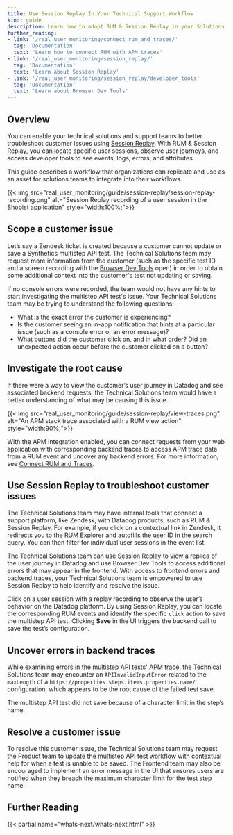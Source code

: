 ```yaml
---
title: Use Session Replay In Your Technical Support Workflow
kind: guide
description: Learn how to adopt RUM & Session Replay in your Solutions or Support organization. 
further_reading:
- link: '/real_user_monitoring/connect_rum_and_traces/'
  tag: 'Documentation'
  text: 'Learn how to connect RUM with APM traces'
- link: '/real_user_monitoring/session_replay/'
  tag: 'Documentation'
  text: 'Learn about Session Replay'
- link: '/real_user_monitoring/session_replay/developer_tools'
  tag: 'Documentation'
  text: 'Learn about Browser Dev Tools'
---
```


## Overview

You can enable your technical solutions and support teams to better troubleshoot customer issues using [Session Replay][1]. With RUM & Session Replay, you can locate specific user sessions, observe user journeys, and access developer tools to see events, logs, errors, and attributes. 

This guide describes a workflow that organizations can replicate and use as an asset for solutions teams to integrate into their workflows.

{{< img src="real_user_monitoring/guide/session-replay/session-replay-recording.png" alt="Session Replay recording of a user session in the Shopist application" style="width:100%;">}}

## Scope a customer issue

Let’s say a Zendesk ticket is created because a customer cannot update or save a Synthetics multistep API test. The Technical Solutions team may request more information from the customer (such as the specific test ID and a screen recording with the [Browser Dev Tools][2] open) in order to obtain some additional context into the customer's test not updating or saving. 

If no console errors were recorded, the team would not have any hints to start investigating the multistep API test's issue. Your Technical Solutions team may be trying to understand the following questions:

- What is the exact error the customer is experiencing?
- Is the customer seeing an in-app notification that hints at a particular issue (such as a console error or an error message)?
- What buttons did the customer click on, and in what order? Did an unexpected action occur before the customer clicked on a button?

## Investigate the root cause

If there were a way to view the customer’s user journey in Datadog and see associated backend requests, the Technical Solutions team would have a better understanding of what may be causing this issue.

{{< img src="real_user_monitoring/guide/session-replay/view-traces.png" alt="An APM stack trace associated with a RUM view action" style="width:90%;">}}

With the APM integration enabled, you can connect requests from your web application with corresponding backend traces to access APM trace data from a RUM event and uncover any backend errors. For more information, see [Connect RUM and Traces][3].

## Use Session Replay to troubleshoot customer issues

The Technical Solutions team may have internal tools that connect a support platform, like Zendesk, with Datadog products, such as RUM & Session Replay. For example, if you click on a contextual link in Zendesk, it redirects you to the [RUM Explorer][4] and autofills the user ID in the search query. You can then filter for individual user sessions in the event list.

The Technical Solutions team can use Session Replay to view a replica of the user journey in Datadog and use Browser Dev Tools to access additional errors that may appear in the frontend. With access to frontend errors and backend traces, your Technical Solutions team is empowered to use Session Replay to help identify and resolve the issue.

Click on a user session with a replay recording to observe the user’s behavior on the Datadog platform. By using Session Replay, you can locate the corresponding RUM events and identify the specific `click` action to save the multistep API test. Clicking **Save** in the UI triggers the backend call to save the test’s configuration.

## Uncover errors in backend traces

While examining errors in the multistep API tests' APM trace, the Technical Solutions team may encounter an `APIInvalidInputError` related to the `maxLength` of a `​​https://properties.steps.items.properties.name/` configuration, which appears to be the root cause of the failed test save. 

The multistep API test did not save because of a character limit in the step’s name.

## Resolve a customer issue

To resolve this customer issue, the Technical Solutions team may request the Product team to update the multistep API test workflow with contextual help for when a test is unable to be saved. The Frontend team may also be encouraged to implement an error message in the UI that ensures users are notified when they breach the maximum character limit for the test step name.

## Further Reading

{{< partial name="whats-next/whats-next.html" >}}

[1]: /real_user_monitoring/session_replay/
[2]: /real_user_monitoring/session_replay/developer_tools/
[3]: /real_user_monitoring/connect_rum_and_traces
[4]: https://app.datadoghq.com/rum/explorer
